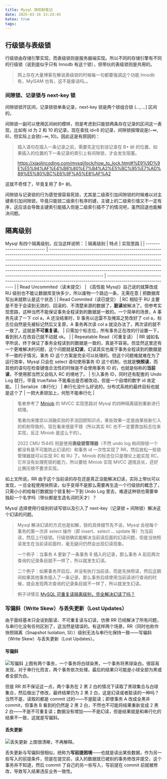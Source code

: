 ```yaml
---
title: Mysql 锁机制笔记
date: 2025-03-16 13:24:45
katex: true
tags:
---
```

## 行级锁与表级锁
行级锁由存储引擎实现，而表级锁则是服务器端实现。所以不同的存储引擎有不同的行级锁（说到底似乎只有 Innodb 有这个锁），但带伙的表级锁则是共用的。

> 网上存在大量博客在解说表级锁的时候每一句都要强调这个功能 Innodb 有，MyISAM 也有，这不是废话吗。。

### 间隙锁、记录锁与 next-key 锁
间隙锁锁开区间，记录锁锁单条记录，next-key 锁是两个锁组合锁 $(...,...]$ 区间的。

间隙锁一副可以使用区间树的模样，但是考虑到只能锁两条存在记录的区间这一表现，比如有 id 为 2 和 10 的记录，现在查找 id<6 的记录，间隙锁按理说是$(-\infty, 6)$，但实际上会锁$(-\infty, 10)$。因此这是有原因的：
> 插入语句在插入一条记录之前，需要先定位到该记录在 B+ 树 的位置，如果插入的位置的下一条记录的索引上有间隙锁，才会发生阻塞。
>
> https://xiaolincoding.com/mysql/lock/how_to_lock.html#%E9%9D%9E%E5%94%AF%E4%B8%80%E7%B4%A2%E5%BC%95%E7%AD%89%E5%80%BC%E6%9F%A5%E8%AF%A2

这就不奇怪了，毕竟复用了 B+ 树。

间隙锁与记录锁的行为感觉很容易死锁，尤其是二级索引加间隙锁的时候难以对主键索引加间隙锁，毕竟只能锁二级索引有序的键，主键上的二级索引值又不一定有序，这应该会导致主键索引能插入但是二级索引插不了的情况吧，虽然回退也能解决问题。

## 隔离级别
Mysql 有四个隔离级别，应当这样说明：
| 隔离级别                    | 特点                                                                                                                                                                                                                                                                                                                                                                                                                              | 实现思路                                                                                                      |
| --------------------------- | --------------------------------------------------------------------------------------------------------------------------------------------------------------------------------------------------------------------------------------------------------------------------------------------------------------------------------------------------------------------------------------------------------------------------------- | ------------------------------------------------------------------------------------------------------------- |
| Read Uncommited（读未提交） | 《高性能 Mysql》自己说的就算改成 RU 级别也不能让数据库变快多少，所以废物一个路边一条，无需在意                                                                                                                                                                                                                                                                                                                                    | 把数据库写出来就默认是这个状态                                                                                |
| Read Commited（读已提交）   | RC 相较于 RU 主要是不至于会读到无效的、回滚的、不清楚来源的数据了，**脏读**被解决了。但参考实现思路，这种当然不能保证事务全程读到的数据是一致的。一个简单的场景，A 事务先读了一下 col a，A 还没结束时，B 事务以迅雷不及掩耳之势改好了 col a，标志位自然是先被标记然后又复原，A 事务再次读 col a 就没办法了，两次读的就不一致了。这就是**不可重复读**。                                                                            | 只需加个标志位，所有事务正在改的行设置一下，看到别人在改自己就不动就 ok。                                     |
| Repeatable Read（可重复读） | RR 诚如名字所说，终于保证了事务全程读到的数据是一致的，真是不容易。但显然这里还有一个更难解决的问题，这个问题就是**幻读**，幻读其实也属于事务全程读到的数据是不一致的子情况，事务 ID 这个方案是完全可以处理的。但这个问题难就难在为了运行效率，Mysql 只会在 select 语句使用事务 ID 这个机制，也就是**快照读**，而其他的语句在检查键值合法性的时候是不会使用事务 ID 的，也就是俗称的**当前读**，不使用那当然又会陷入 RC 的境地了。 | 引入事务 ID，同时还有配套的 Undo Log 就行，毕竟 true/false 不能看出是否被改动，但是一个自增的数字 id 肯定能。 |
| Serialize（串行化）         | 串行化没什么好说的，分布式系统的最终目标也就是这个了                                                                                                                                                                                                                                                                                                                                                                              | 一把大表锁加上，何愁不能串行化                                                                                |

> 笔者参考了 [Miniob](https://github.com/oceanbase/miniob) 的 MVCC 实现思路对 Mysql 的四种隔离级别重新进行梳理。
> 
> 笔者向来推崇以消融实验的手法回顾知识点，某些效果一定是由某些新引入的机制导致的，现在看来很是不错（所以其实 RC 也不一定要靠加标志位来实现，反正 Miniob 是这么干的）。
>
> 2022 CMU 15445 则是使用**表级锁管理器**（不然 undo log 和间隙锁一个都没有是不可能防止幻读的）和事务 id 一次性实现了 RR，然后放松一些锁管理器就可以实现 RC 和 RU 了。Miniob 的标志位只是理论上能实现 RC，它并没有处理死锁的能力，所以要给 Miniob 实现 MVCC 道阻且长，还好比赛压根不要求实现。

如上文所说，RR 由于这个当前读的存在还是真正没能解决幻读，实际上带伙可以发现，一旦全程使用快照读，似乎变得不是那么需要再生造一个行级锁的概念了，只需小小的给每行数据加个锁复制一下到 Undo Log 里去，难道这种锁也需要单独起一个名字吗（带伙都是生造名词的天才）？

Mysql 选择使用行级别的读写锁以及引入了 next-key（记录锁 + 间隙锁）解决这个幻读的问题。

> Mysql 解决幻读的方式也是如解，锁的具体细节先不谈，Mysql 会视每个事务的第一次非 select 操作（即 insert、select ... update 等）为当前读，然后上行级锁。行级锁确实能解决当前读后面的幻读问题，但是当快照读发生在当前读前面时，毫无疑问仍然会出现幻读现象。
>
> 一个例子：当事务 A 更新了一条事务 B 插入的记录，那么事务 A 前后两次查询的记录条目就不一样了，所以就发生幻读。
> 
> 二个例子：如果事务开启后，并没有执行当前读，而是先快照读，然后这期间如果其他事务插入了一条记录，那么事务后续使用当前读进行查询的时候，就会发现两次查询的记录条目就不一样了，所以就发生幻读。
>
> 例子详情见 [MySQL 可重复读隔离级别，完全解决幻读了吗？](https://xiaolincoding.com/mysql/transaction/phantom.html)

### 写偏斜（Write Skew）与丢失更新（Lost Updates）
由于面经基本只会谈到脏读、不可重复读与幻读，仿佛 RR 已经解决了所有问题，与串行化没有任何区别了，这当然是错误的。有这样两个场景，RR（同时也称作快照隔离（Snapshot Isolation, SI））级别无法与串行化保持一致——写偏斜（Write Skew）与丢失更新（Lost Updates）。

#### 写偏斜
![写偏斜](https://gg2002.github.io/img/mysql-latch/写偏斜.png)
上图有两个事务，一个事务将白球染黑，一个事务将黑球染白。很容易发现，对于串行化而言，两个事务依次处理，最后的结果只可能是小球全部为黑或者全部为白。

但是 RR 并不保证这一点，两个事务在 2 黑 2 白的情况下读取了黑球集合与白球集合，然后做出了修改，最终结果仍为 2 黑 2 白，这是幻读或者脏读的一种吗？当然不是，读取的都是 commit 过的——不是脏读；即使事务 A 改成全黑并 commit，但事务 B 看到的仍然是 2 黑 2 白，不然也不可能将结果重新变成 2 黑 2 白——不是不可重复读；数据没有增加——不是幻读，但是结果就是和串行化的结果不一致，这就是写偏斜。

#### 丢失更新
![丢失更新](https://gg2002.github.io/img/mysql-latch/丢失更新.png)
上图很清晰，不再解释。

丢失更新与写偏斜很相似，统称为**写前提困境**——也就是读出某些数据，作为另一些写入的前提条件，但是在提交前，读入的数据就已被别的事务修改并提交，这个事务并不知道，然后 commit 了自己的另一些写入，写前提在 commit 前就被修改，导致写入结果违反业务一致性。

